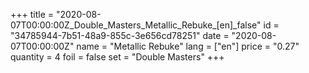+++
title = "2020-08-07T00:00:00Z_Double_Masters_Metallic_Rebuke_[en]_false"
id = "34785944-7b51-48a9-855c-3e656cd78251"
date = "2020-08-07T00:00:00Z"
name = "Metallic Rebuke"
lang = ["en"]
price = "0.27"
quantity = 4
foil = false
set = "Double Masters"
+++

